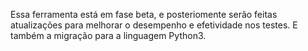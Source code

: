 Essa ferramenta está em fase beta, e posteriomente serão feitas atualizações para melhorar o desempenho e efetividade nos testes.
E também a migração para a linguagem Python3.
